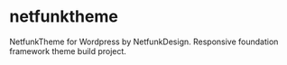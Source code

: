 netfunktheme
============

NetfunkTheme for Wordpress by NetfunkDesign. Responsive foundation framework theme build project.
